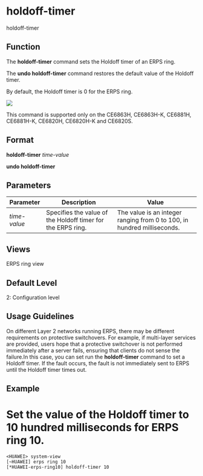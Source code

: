 holdoff-timer
=============

holdoff-timer

Function
--------



The **holdoff-timer** command sets the Holdoff timer of an ERPS ring.

The **undo holdoff-timer** command restores the default value of the Holdoff timer.



By default, the Holdoff timer is 0 for the ERPS ring.

![](../public_sys-resources/note_3.0-en-us.png) 

This command is supported only on the CE6863H, CE6863H-K, CE6881H, CE6881H-K, CE6820H, CE6820H-K and CE6820S.



Format
------

**holdoff-timer** *time-value*

**undo holdoff-timer**


Parameters
----------

| Parameter | Description | Value |
| --- | --- | --- |
| *time-value* | Specifies the value of the Holdoff timer for the ERPS ring. | The value is an integer ranging from 0 to 100, in hundred milliseconds. |



Views
-----

ERPS ring view


Default Level
-------------

2: Configuration level


Usage Guidelines
----------------

On different Layer 2 networks running ERPS, there may be different requirements on protective switchovers. For example, if multi-layer services are provided, users hope that a protective switchover is not performed immediately after a server fails, ensuring that clients do not sense the failure.In this case, you can set run the **holdoff-timer** command to set a Holdoff timer. If the fault occurs, the fault is not immediately sent to ERPS until the Holdoff timer times out.


Example
-------

# Set the value of the Holdoff timer to 10 hundred milliseconds for ERPS ring 10.
```
<HUAWEI> system-view
[~HUAWEI] erps ring 10
[*HUAWEI-erps-ring10] holdoff-timer 10

```